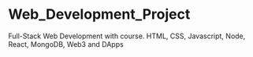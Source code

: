 # Web_Development_Project
Full-Stack Web Development with course. HTML, CSS, Javascript, Node, React, MongoDB, Web3 and DApps
